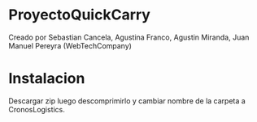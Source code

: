 # ProyectoQuickCarry
Creado por Sebastian Cancela, Agustina Franco, Agustin Miranda, Juan Manuel Pereyra
(WebTechCompany)

# Instalacion
Descargar zip luego descomprimirlo y cambiar nombre de la carpeta a CronosLogistics.

